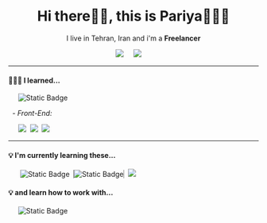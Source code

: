 <h1 align='center'> Hi there👋🏻, this is Pariya👩🏻‍💻 </h1>

<p align='center'>
  I live in Tehran, Iran and i'm a <b>Freelancer</b>
</p>

<p align='center'>
  <a href="www.linkedin.com/in/pariya-shamshiri"><img src="https://img.shields.io/badge/linkedin-%230077B5.svg?&style=for-the-badge&logo=linkedin&logoColor=white"/></a>&nbsp;&nbsp;&nbsp;&nbsp;
  <a href="mailto:pariyashamshiri@gmail.com"><img src="https://img.shields.io/badge/gmail-%23D14836.svg?&style=for-the-badge&logo=gmail&logoColor=white"/></a> &nbsp;&nbsp;&nbsp;&nbsp;
</p>

<hr>

<h4>💁🏻‍♀️ I learned...</h4>

<p>&nbsp;&nbsp;&nbsp;&nbsp;&nbsp;<img alt="Static Badge" src="https://img.shields.io/badge/CSharp-239120?style=for-the-badge&logo=csharp&color=rgb(104%2C33%2C122)"> 
  <p>&nbsp;&nbsp;- <i>Front-End:</i></p>
  <p>
      &nbsp;&nbsp;&nbsp;&nbsp;&nbsp;<img src="https://img.shields.io/badge/html5%20-%23e34f26.svg?&style=for-the-badge&logo=html5&logoColor=white" /> &nbsp;<img src="https://img.shields.io/badge/CSS3-1572B6?&style=for-the-badge&logo=css3&logoColor=white"/> &nbsp;<img src="https://img.shields.io/badge/JavaScript-F7DF1E?style=for-the-badge&logo=javascript&logoColor=black"/> &nbsp;&nbsp;
  </p>  
</p>
<hr>
<h4>💡 I'm currently learning these...</h4>
<p> &nbsp;&nbsp;&nbsp;&nbsp;&nbsp; <img alt="Static Badge" src="https://img.shields.io/badge/NodeJs-339933?style=for-the-badge&logo=nodedotjs&logoColor=white">&nbsp;&nbsp;<img alt="Static Badge" src="https://img.shields.io/badge/jquery-0769AD?style=for-the-badge&logo=jquery&logoColor=rgb(16%2C109%2C175)&color=%23fff" style="border-inline:1px solid gray"> &nbsp;<img src="https://img.shields.io/badge/React-20232A?style=for-the-badge&logo=react&logoColor=61DAFB"/>
</p>
<h4>💡 and learn how to work with...</h4>
<p>
&nbsp;&nbsp;&nbsp;&nbsp;&nbsp;<img alt="Static Badge" src="https://img.shields.io/badge/linux-FCC624?style=for-the-badge&logo=linux&color=rgb(115%2C115%2C115)">  
</p>
